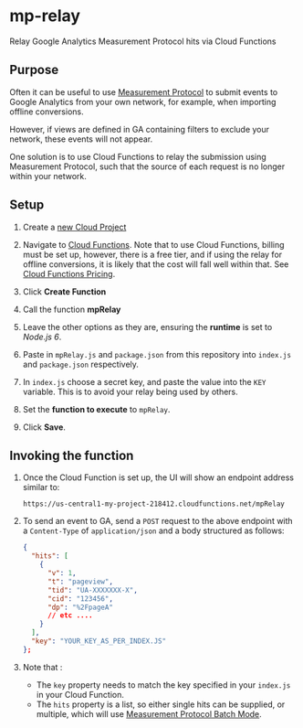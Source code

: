 # mp-relay

Relay Google Analytics Measurement Protocol hits via Cloud Functions

## Purpose

Often it can be useful to use [Measurement Protocol](https://developers.google.com/analytics/devguides/collection/protocol/v1/) to submit events to Google Analytics from your own network, for example, when importing offline conversions.

However, if views are defined in GA containing filters to exclude your network, these events will not appear.

One solution is to use Cloud Functions to relay the submission using Measurement Protocol, such that the source of each request is no longer within your network.

## Setup

1.  Create a [new Cloud Project](https://console.cloud.google.com/projectcreate)

1.  Navigate to [Cloud Functions](https://console.cloud.google.com/functions). Note that to use Cloud Functions, billing must be set up, however, there is a free tier, and if using the relay for offline conversions, it is likely that the cost will fall well within that. See [Cloud Functions Pricing](https://cloud.google.com/functions/pricing).

1.  Click **Create Function**

1.  Call the function **mpRelay**

1.  Leave the other options as they are, ensuring the **runtime** is set to *Node.js 6*.

1.  Paste in `mpRelay.js` and `package.json` from this repository into `index.js` and `package.json` respectively.

1.  In `index.js` choose a secret key, and paste the value into the `KEY` variable. This is to avoid your relay being used by others.

1.  Set the **function to execute** to `mpRelay`.

1.  Click **Save**.

## Invoking the function

1.  Once the Cloud Function is set up, the UI will show an endpoint address similar to: 

    ```
    https://us-central1-my-project-218412.cloudfunctions.net/mpRelay
    ```

1.  To send an event to GA, send a `POST` request to the above endpoint with a `Content-Type` of `application/json` and a body structured as follows:

    ```json
    {
      "hits": [
        {
          "v": 1,
          "t": "pageview",
          "tid": "UA-XXXXXXX-X",
          "cid": "123456",
          "dp": "%2FpageA"
          // etc ....
        }
      ],
      "key": "YOUR_KEY_AS_PER_INDEX.JS"
    };
    
    ```
    
 1.  Note that :
 
     *   The `key` property needs to match the key specified in your `index.js` in your Cloud Function.
     *   The `hits` property is a list, so either single hits can be supplied, or multiple, which will use [Measurement Protocol Batch Mode](https://developers.google.com/analytics/devguides/collection/protocol/v1/devguide#batch).
